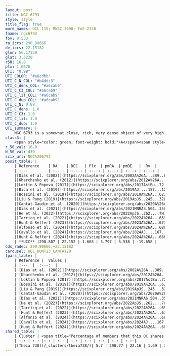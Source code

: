```yaml
---
layout: post
title: NGC 6793
style: style
title_flag: true
more_names: OCL 115; MWSC 3098; FoF 2338
fname: ngc6793
fov: 0.533
ra_icrs: 290.80666
de_icrs: 22.15182
glon: 56.17339
glat: 3.3228
r50: 16.0
plx: 1.6676
UTI: "0.98"
UTI_COLOR: "#a8cdbb"
UTI_C_N_COL: "#b4ddc3"
UTI_C_dens_COL: "#a6cab9"
UTI_C_C3_COL: "#a6cab9"
UTI_C_lit_COL: "#a6cab9"
UTI_C_dup_COL: "#a6cab9"
UTI_C_N: 0.88
UTI_C_dens: 1.0
UTI_C_C3: 1.0
UTI_C_lit: 1.0
UTI_C_dup: 1.0
UTI_summary: |
    NGC 6793 is a somewhat close, rich, very dense object of very high C3 quality. It is very well-studied in the literature. This object shares a very small percentage of members with a later reported entry.
class3: |
    <span style="color: green; font-weight: bold;">A</span><span style="color: green; font-weight: bold;">A</span>
r_50_val: 16.0
N_50_val: 439
scix_url: NGC%206793
posit_table: |
    | Reference    | RA    | DEC   | Plx  | pmRA  | pmDE   |  Rv  |
    | :---         | :---: | :---: | :---: | :---: | :---: | :---: |
    |[Dias et al. (2002)](https://scixplorer.org/abs/2002A%26A...389..871D) | 290.808 | 22.142 | -- | 2.9 | 1.41 | -- |
    |[Kharchenko et al. (2012)](https://scixplorer.org/abs/2012A%26A...543A.156K) | 290.825 | 22.14 | -- | 4.8 | 1.69 | -- |
    |[Loktin & Popova (2017)](https://scixplorer.org/abs/2017AstBu..72..257L) | 290.79 | 22.155 | -- | 0.639 | -6.083 | -- |
    |[Bica et al. (2019)](https://scixplorer.org/abs/2019AJ....157...12B) | 290.836 | 22.154 | -- | -- | -- | -- |
    |[Bossini et al. (2019)](https://scixplorer.org/abs/2019A%26A...623A.108B) | 290.817 | 22.159 | -- | -- | -- | -- |
    |[Liu & Pang (2019)](https://scixplorer.org/abs/2019ApJS..245...32L) | 290.816 | 22.13 | 1.67 | 3.774 | 3.577 | -- |
    |[Cantat-Gaudin et al. (2020)](https://scixplorer.org/abs/2020A%26A...640A...1C) | 290.817 | 22.159 | 1.669 | 3.795 | 3.544 | -- |
    |[Dias et al. (2021)](https://scixplorer.org/abs/2021MNRAS.504..356D) | 290.801 | 22.173 | 1.667 | 3.778 | 3.569 | -25.681 |
    |[He et al. (2022)](https://scixplorer.org/abs/2022ApJS..262....7H) | 290.808 | 22.148 | 1.678 | 3.795 | 3.552 | -- |
    |[Tarricq et al. (2022)](https://scixplorer.org/abs/2022A%26A...659A..59T) | 290.833 | 22.145 | 1.679 | 3.789 | 3.544 | -- |
    |[Hunt & Reffert (2023)](https://scixplorer.org/abs/2023A%26A...673A.114H) | 290.818 | 22.164 | 1.671 | 3.8 | 3.536 | -20.021 |
    |[Alfonso et al. (2024)](https://scixplorer.org/abs/2024A%26A...689A..18A) | 290.808 | 22.141 | 1.647 | 3.788 | 3.529 | -- |
    |[Cavallo et al. (2024)](https://scixplorer.org/abs/2024AJ....167...12C) | 290.81 | 22.137 | 1.674 | -- | -- | -- |
    |[Hunt & Reffert (2024)](https://scixplorer.org/abs/2024A%26A...686A..42H) | 290.818 | 22.164 | 1.671 | 3.8 | 3.536 | -20.021 |
    | **UCC** |290.807 | 22.152 | 1.668 | 3.797 | 3.538 | -19.658 | 
cds_radec: 290.80666,+22.15182
carousel: UCC_HUNT23_CANTAT20
fpars_table: |
    | Reference |  Values |
    | :---  |  :---:  |
    | [Dias et al. (2002)](https://scixplorer.org/abs/2002A%26A...389..871D) | `E(B-V)=0.17, Dist=1100.0, Age=8.64` |
    | [Kharchenko et al. (2012)](https://scixplorer.org/abs/2012A%26A...543A.156K) | `e_bv=0.312, distance=724, log_age=8.695` |
    | [Loktin & Popova (2017)](https://scixplorer.org/abs/2017AstBu..72..257L) | `E(B-V)=0.485, Dmod=12.144, logt=8.93` |
    | [Bossini et al. (2019)](https://scixplorer.org/abs/2019A%26A...623A.108B) | `AV=0.677, Dist=8.648, logA=8.758, Fe/H=0.0` |
    | [Liu & Pang (2019)](https://scixplorer.org/abs/2019ApJS..245...32L) | `Age=0.066, Z=0.25` |
    | [Cantat-Gaudin et al. (2020)](https://scixplorer.org/abs/2020A%26A...640A...1C) | `AVNN=0.74, DMNN=8.99, AgeNN=8.49` |
    | [Dias et al. (2021)](https://scixplorer.org/abs/2021MNRAS.504..356D) | `Av=1.013, Dist=589, logage=8.661, [Fe/H]=0.234` |
    | [He et al. (2022)](https://scixplorer.org/abs/2022ApJS..262....7H) | `A0=1.4, logAge=7.85` |
    | [Tarricq et al. (2022)](https://scixplorer.org/abs/2022A%26A...659A..59T) | `Dist=618, logAgeNN=8.49` |
    | [Hunt & Reffert (2023)](https://scixplorer.org/abs/2023A%26A...673A.114H) | `AV50=1.03, diffAV50=1.228, MOD50=8.785, logAge50=8.134` |
    | [Alfonso et al. (2024)](https://scixplorer.org/abs/2024A%26A...689A..18A) | `AV=0.73912, MOD=8.98946, logAge=8.62052, Z=0.23433` |
    | [Cavallo et al. (2024)](https://scixplorer.org/abs/2024AJ....167...12C) | `AV50=1.09, dMod50=8.87, logAge50=8.38, [Fe/H]50=0.39` |
    | [Hunt & Reffert (2024)](https://scixplorer.org/abs/2024A%26A...686A..42H) | `MassJ=625.453` |
shared_table: |
    | Cluster | <span title="Percentage of members that this OC shares with the ones listed">%</span>   | RA   | DEC   | Plx   | pmRA  | pmDE  | Rv | UTI |
    | :-: | :-: |:-: | :-: | :-: | :-: | :-: | :-: | :-: |
    |[Theia 738](/_clusters/theia738/)| 5.7 | 290.77 | 22.16 | 1.69 | 3.77 | 3.65 | -20.66 |0.0 |
---
```

